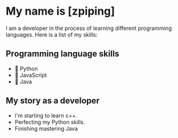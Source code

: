 # My name is [zpiping]

I am a developer in the process of learning different programming languages. Here is a list of my skills:

## Programming language skills
- 🌟 Python
- 🌟 JavaScript
- 🌟 Java

## My story as a developer
- I'm starting to learn c++.
- Perfecting my Python skills.
- Finishing mastering Java
